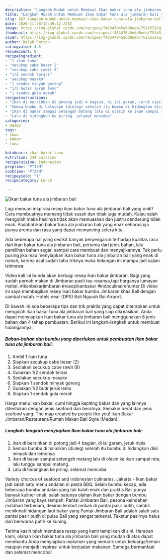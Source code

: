 ```yaml
---
description: "Langkah Mudah untuk Membuat Ikan bakar tuna ala jimbaran bali yang Menggugah Selera"
title: "Langkah Mudah untuk Membuat Ikan bakar tuna ala jimbaran bali yang Menggugah Selera"
slug: 867-langkah-mudah-untuk-membuat-ikan-bakar-tuna-ala-jimbaran-bali-yang-menggugah-selera
date: 2020-11-26T12:49:12.225Z
image: https://img-global.cpcdn.com/recipes/f48347045e6d0eeb/751x532cq70/ikan-bakar-tuna-ala-jimbaran-bali-foto-resep-utama.jpg
thumbnail: https://img-global.cpcdn.com/recipes/f48347045e6d0eeb/751x532cq70/ikan-bakar-tuna-ala-jimbaran-bali-foto-resep-utama.jpg
cover: https://img-global.cpcdn.com/recipes/f48347045e6d0eeb/751x532cq70/ikan-bakar-tuna-ala-jimbaran-bali-foto-resep-utama.jpg
author: Ralph Patton
ratingvalue: 4.8
reviewcount: 8
recipeingredient:
- "1 ikan tuna"
- "secukup cabe besar 2"
- "secukup cabe rawit 8"
- "1/2 sendok terasi"
- "secukup masako"
- "1 sendok minyak goreng"
- "1/2 butir jeruk lemo"
- "1 sendok gula merah"
recipeinstructions:
- "Ikan di bersihkan di potong jadi 4 bagian, di isi garam, jeruk nipis."
- "Semua bumbu di haluskan (diuleg) setelah itu bumbu di hidangkan diisi minyak dan lemonya"
- "Ikan di bakar sampai setengah matang lalu di olesin ke ikan sampai rata, lalu tunggu sampai matang."
- "Lalu di hidangkan ke piring. selamat mencoba"
categories:
- Resep
tags:
- ikan
- bakar
- tuna

katakunci: ikan bakar tuna 
nutrition: 234 calories
recipecuisine: Indonesian
preptime: "PT12M"
cooktime: "PT35M"
recipeyield: "1"
recipecategory: Lunch

---
```



![Ikan bakar tuna ala jimbaran bali](https://img-global.cpcdn.com/recipes/f48347045e6d0eeb/751x532cq70/ikan-bakar-tuna-ala-jimbaran-bali-foto-resep-utama.jpg)

Lagi mencari inspirasi resep ikan bakar tuna ala jimbaran bali yang unik? Cara membuatnya memang tidak susah dan tidak juga mudah. Kalau salah mengolah maka hasilnya tidak akan memuaskan dan justru cenderung tidak enak. Padahal ikan bakar tuna ala jimbaran bali yang enak seharusnya punya aroma dan rasa yang dapat memancing selera kita.

Ada beberapa hal yang sedikit banyak berpengaruh terhadap kualitas rasa dari ikan bakar tuna ala jimbaran bali, pertama dari jenis bahan, lalu pemilihan bahan segar, sampai cara membuat dan menyajikannya. Tak perlu pusing jika mau menyiapkan ikan bakar tuna ala jimbaran bali yang enak di rumah, karena asal sudah tahu triknya maka hidangan ini mampu jadi sajian istimewa.

Video kali ini bunda akan berbagi resep ikan bakar jimbaran. Bagi yang sudah pernah makan di Jimbaran pasti tau rasanya,tapi harganya lumayan mahal. #ikanbakarjimbaran #resepikanbakar #indoculinairehunter Di video ini saya membagikan resep ikan bakar bumbu Jimbaran khas Bali dengan sambal matah. Hotels near (DPS) Bali Ngurah Rai Airport.


Di bawah ini ada beberapa tips dan trik praktis yang dapat diterapkan untuk mengolah ikan bakar tuna ala jimbaran bali yang siap dikreasikan. Anda dapat menyiapkan Ikan bakar tuna ala jimbaran bali menggunakan 8 jenis bahan dan 4 tahap pembuatan. Berikut ini langkah-langkah untuk membuat hidangannya.

<!--inarticleads1-->

##### Bahan-bahan dan bumbu yang diperlukan untuk pembuatan Ikan bakar tuna ala jimbaran bali:

1. Ambil 1 ikan tuna
1. Siapkan secukup cabe besar (2)
1. Sediakan secukup cabe rawit (8)
1. Gunakan 1/2 sendok terasi
1. Sediakan secukup masako
1. Siapkan 1 sendok minyak goreng
1. Gunakan 1/2 butir jeruk lemo
1. Siapkan 1 sendok gula merah


Harga menu ikan bakar, cumi hingga kepiting bakar dan yang lainnya ditentukan dengan jenis seafood dan beratnya. Semakin berat dan jenis seafood yang. The map created by people like you! Ikan Bakar Jimbaran/Restaurant/Rumah Makan Bali Style (Medan). 

<!--inarticleads2-->

##### Langkah-langkah menyiapkan Ikan bakar tuna ala jimbaran bali:

1. Ikan di bersihkan di potong jadi 4 bagian, di isi garam, jeruk nipis.
1. Semua bumbu di haluskan (diuleg) setelah itu bumbu di hidangkan diisi minyak dan lemonya
1. Ikan di bakar sampai setengah matang lalu di olesin ke ikan sampai rata, lalu tunggu sampai matang.
1. Lalu di hidangkan ke piring. selamat mencoba


Variety choices of seafood and indonesian culinaries. Jakarta - Ikan bakar jadi salah satu menu andalan di pesta BBQ. Selain bumbu kecap, ada beberapa bumbu andalan yang tak kalah enak dan praktis Bali punya banyak kuliner enak, salah satunya olahan ikan bakar dengan bumbu Jimbaran yang kaya rempah. Pantai Jimbaran Bali, pesona keindahan matahari terbenam, desiran lembut ombak di pantai pasir putih, sambil menikmati hidangan laut bakar yang Pantai Jimbaran Bali adalah salah satu pantai pasir putih di pulau Bali yang sangat terkenal. Tekstur pasirnya halus dan berwarna putih ke kuning. 

Terima kasih telah membaca resep yang kami tampilkan di sini. Harapan kami, olahan Ikan bakar tuna ala jimbaran bali yang mudah di atas dapat membantu Anda menyiapkan makanan yang menarik untuk keluarga/teman maupun menjadi inspirasi untuk berjualan makanan. Semoga bermanfaat dan selamat mencoba!
